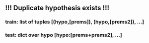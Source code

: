 
## !!! Duplicate hypothesis exists !!!
### train: list of tuples [(hypo,[prems]), (hypo,[prems2]), ...]
### test: dict over hypo  [hypo:[prems+prems2], ...]
